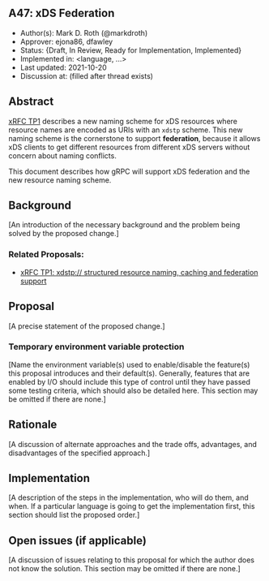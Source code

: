 A47: xDS Federation
----
* Author(s): Mark D. Roth (@markdroth)
* Approver: ejona86, dfawley
* Status: {Draft, In Review, Ready for Implementation, Implemented}
* Implemented in: <language, ...>
* Last updated: 2021-10-20
* Discussion at: <google group thread> (filled after thread exists)

## Abstract

[xRFC TP1][xRFC TP1] describes a new naming scheme for xDS resources
where resource names are encoded as URIs with an `xdstp` scheme.  This
new naming scheme is the cornerstone to support **federation**, because
it allows xDS clients to get different resources from different xDS
servers without concern about naming conflicts.

This document describes how gRPC will support xDS federation and the new
resource naming scheme.

## Background

[An introduction of the necessary background and the problem being solved by the proposed change.]


### Related Proposals: 
* [xRFC TP1: xdstp:// structured resource naming, caching and federation support][xRFC TP1]

[xRFC TP1]: https://github.com/cncf/xds/blob/main/proposals/TP1-xds-transport-next.md

## Proposal

[A precise statement of the proposed change.]

### Temporary environment variable protection

[Name the environment variable(s) used to enable/disable the feature(s) this proposal introduces and their default(s).  Generally, features that are enabled by I/O should include this type of control until they have passed some testing criteria, which should also be detailed here.  This section may be omitted if there are none.]

## Rationale

[A discussion of alternate approaches and the trade offs, advantages, and disadvantages of the specified approach.]


## Implementation

[A description of the steps in the implementation, who will do them, and when.  If a particular language is going to get the implementation first, this section should list the proposed order.]

## Open issues (if applicable)

[A discussion of issues relating to this proposal for which the author does not know the solution. This section may be omitted if there are none.]
